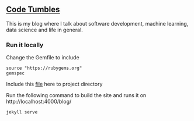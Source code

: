 ## [Code Tumbles](https://codingtumbleweed.github.io/blog/)

This is my blog where I talk about software development, machine learning, data science and life in general.

### Run it locally

Change the Gemfile to include

```shell
source "https://rubygems.org"
gemspec
```

Include this [file](https://github.com/mmistakes/minimal-mistakes/blob/master/minimal-mistakes-jekyll.gemspec) here to project directory

Run the following command to build the site and runs it on http://localhost:4000/blog/

```shell
jekyll serve
```
